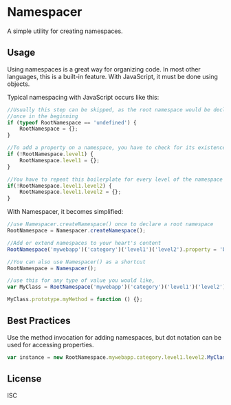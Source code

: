 Namespacer
==========

A simple utility for creating namespaces.

Usage
-----

Using namespaces is a great way for organizing code. In most other languages,
this is a built-in feature. With JavaScript, it must be done using objects.

Typical namespacing with JavaScript occurs like this:

```js
//Usually this step can be skipped, as the root namespace would be declared
//once in the beginning
if (typeof RootNamespace == 'undefined') {
    RootNamespace = {};
}

//To add a property on a namespace, you have to check for its existence first
if (!RootNamespace.level1) {
    RootNamespace.level1 = {};
}

//You have to repeat this boilerplate for every level of the namespace
if(!RootNamespace.level1.level2) {
    RootNamespace.level1.level2 = {};
}
```

With Namespacer, it becomes simplified:

```js
//use Namespacer.createNamespace() once to declare a root namespace
RootNamespace = Namespacer.createNamespace();

//Add or extend namespaces to your heart's content
RootNamespace('mywebapp')('category')('level1')('level2').property = 'blah';
```

```js
//You can also use Namespacer() as a shortcut
RootNamespace = Namespacer();

//use this for any type of value you would like,
var MyClass = RootNamespace('mywebapp')('category')('level1')('level2').MyClass = function(){};

MyClass.prototype.myMethod = function () {};
```

Best Practices
--------------

Use the method invocation for adding namespaces, but dot notation can be used
for accessing properties.

```js
var instance = new RootNamespace.mywebapp.category.level1.level2.MyClass();
```

License
-------

ISC
